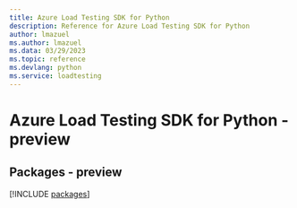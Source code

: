```yaml
---
title: Azure Load Testing SDK for Python
description: Reference for Azure Load Testing SDK for Python
author: lmazuel
ms.author: lmazuel
ms.data: 03/29/2023
ms.topic: reference
ms.devlang: python
ms.service: loadtesting
---
```

# Azure Load Testing SDK for Python - preview
## Packages - preview
[!INCLUDE [packages](load-testing-index.md)]